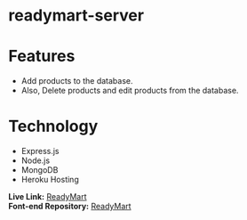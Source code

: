 # readymart-server

# Features 
- Add products to the database.
- Also, Delete products and edit products from the database.
  
# Technology
- Express.js
- Node.js
- MongoDB
- Heroku Hosting

**Live Link:** [ReadyMart](https://readymart-80f2d.web.app/)\
**Font-end Repository:** [ReadyMart](https://github.com/shahnewaz171/readymart)


